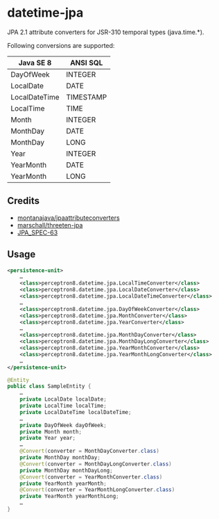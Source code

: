 datetime-jpa
============
JPA 2.1 attribute converters for JSR-310 temporal types (java.time.*).

Following conversions are supported:

| Java SE 8      | ANSI SQL   |
| -------------- | ---------- |
| DayOfWeek      | INTEGER    |
| LocalDate      | DATE       |
| LocalDateTime  | TIMESTAMP  |
| LocalTime      | TIME       |
| Month          | INTEGER    |
| MonthDay       | DATE       |
| MonthDay       | LONG       |
| Year           | INTEGER    |
| YearMonth      | DATE       |
| YearMonth      | LONG       |


Credits
-------
* [montanajava/jpaattributeconverters](https://bitbucket.org/montanajava/jpaattributeconverters) 
* [marschall/threeten-jpa](https://github.com/marschall/threeten-jpa)
* [JPA_SPEC-63](https://java.net/jira/browse/JPA_SPEC-63)


Usage
-----
```xml
<persistence-unit>
    …
    <class>perceptron8.datetime.jpa.LocalTimeConverter</class>
    <class>perceptron8.datetime.jpa.LocalDateConverter</class>
    <class>perceptron8.datetime.jpa.LocalDateTimeConverter</class>
    …
    <class>perceptron8.datetime.jpa.DayOfWeekConverter</class>
    <class>perceptron8.datetime.jpa.MonthConverter</class>
    <class>perceptron8.datetime.jpa.YearConverter</class>
    …
    <class>perceptron8.datetime.jpa.MonthDayConverter</class>
    <class>perceptron8.datetime.jpa.MonthDayLongConverter</class>
    <class>perceptron8.datetime.jpa.YearMonthConverter</class>
    <class>perceptron8.datetime.jpa.YearMonthLongConverter</class>
    …
</persistence-unit>
```

```java
@Entity
public class SampleEntity {
    …
    private LocalDate localDate;
    private LocalTime localTime;
    private LocalDateTime localDateTime;
    …
    private DayOfWeek dayOfWeek;
    private Month month;
    private Year year;
    …
    @Convert(converter = MonthDayConverter.class)
    private MonthDay monthDay;
    @Convert(converter = MonthDayLongConverter.class)
    private MonthDay monthDayLong;
    @Convert(converter = YearMonthConverter.class)
    private YearMonth yearMonth;
    @Convert(converter = YearMonthLongConverter.class)
    private YearMonth yearMonthLong;
    …
}
```
